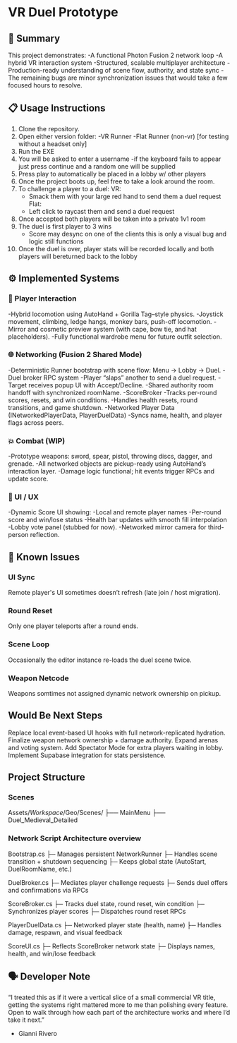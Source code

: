 # VR Duel Prototype
## 🏁 Summary

This project demonstrates:
-A functional Photon Fusion 2 network loop
-A hybrid VR interaction system
-Structured, scalable multiplayer architecture
-Production-ready understanding of scene flow, authority, and state sync
-The remaining bugs are minor synchronization issues that would take a few focused hours to resolve.

## 📋 Usage Instructions

1. Clone the repository.
2. Open either version folder:
	-VR Runner
	-Flat Runner (non-vr) [for testing without a headset only]
3. Run the EXE
4. You will be asked to enter a username
	-if the keyboard fails to appear just press continue and a random
	one will be supplied 
5. Press play to automatically be placed in a lobby w/ other players
6. Once the project boots up, feel free to take a look around the room.
5. To challenge a player to a duel:
	VR:
	- Smack them with your large red hand to send them a duel request
	Flat:
	- Left click to raycast them and send a duel request
6. Once accepted both players will be taken into a private 1v1 room
7. The duel is first player to 3 wins
	- Score may desync on one of the clients
	this is only a visual bug and logic still functions
8. Once the duel is over, player stats will be recorded locally
and both players will bereturned back to the lobby

## ⚙️ Implemented Systems

### 🧍 Player Interaction
-Hybrid locomotion using AutoHand + Gorilla Tag–style physics.
-Joystick movement, climbing, ledge hangs, monkey bars, push-off locomotion.
-Mirror and cosmetic preview system (with cape, bow tie, and hat placeholders).
-Fully functional wardrobe menu for future outfit selection.

### 🌐 Networking (Fusion 2 Shared Mode)
-Deterministic Runner bootstrap with scene flow: Menu → Lobby → Duel.
-Duel broker RPC system
-Player “slaps” another to send a duel request.
-Target receives popup UI with Accept/Decline.
-Shared authority room handoff with synchronized roomName.
-ScoreBroker
-Tracks per-round scores, resets, and win conditions.
-Handles health resets, round transitions, and game shutdown.
-Networked Player Data (INetworkedPlayerData, PlayerDuelData)
-Syncs name, health, and player flags across peers.

### 💥 Combat (WIP)
-Prototype weapons: sword, spear, pistol, throwing discs, dagger, and grenade.
-All networked objects are pickup-ready using AutoHand’s interaction layer.
-Damage logic functional; hit events trigger RPCs and update score.

### 🧠 UI / UX
-Dynamic Score UI showing:
-Local and remote player names
-Per-round score and win/lose status
-Health bar updates with smooth fill interpolation
-Lobby vote panel (stubbed for now).
-Networked mirror camera for third-person reflection.

## 🚧 Known Issues
### UI Sync
Remote player's UI sometimes doesn’t refresh (late join / host migration).
### Round Reset
Only one player teleports after a round ends.
### Scene Loop
Occasionally the editor instance re-loads the duel scene twice.
### Weapon Netcode
Weapons somtimes not assigned dynamic network ownership on pickup.

## Would Be Next Steps
Replace local event-based UI hooks with full network-replicated hydration.
Finalize weapon network ownership + damage authority.
Expand arenas and voting system.
Add Spectator Mode for extra players waiting in lobby.
Implement Supabase integration for stats persistence.

## Project Structure

### Scenes
Assets/_Workspace_/Geo/Scenes/
 ├── MainMenu
 ├── Duel_Medieval_Detailed
 
### Network Script Architecture overview
Bootstrap.cs
 ├─ Manages persistent NetworkRunner
 ├─ Handles scene transition + shutdown sequencing
 ├─ Keeps global state (AutoStart, DuelRoomName, etc.)

DuelBroker.cs
 ├─ Mediates player challenge requests
 ├─ Sends duel offers and confirmations via RPCs

ScoreBroker.cs
 ├─ Tracks duel state, round reset, win condition
 ├─ Synchronizes player scores
 ├─ Dispatches round reset RPCs

PlayerDuelData.cs
 ├─ Networked player state (health, name)
 ├─ Handles damage, respawn, and visual feedback

ScoreUI.cs
 ├─ Reflects ScoreBroker network state
 ├─ Displays names, health, and win/lose feedback

## 🗣️ Developer Note
“I treated this as if it were a vertical slice of a small commercial VR title, getting the systems right mattered more to me than polishing every feature. Open to walk through how each part of the architecture works and where I’d take it next.”
- Gianni Rivero
